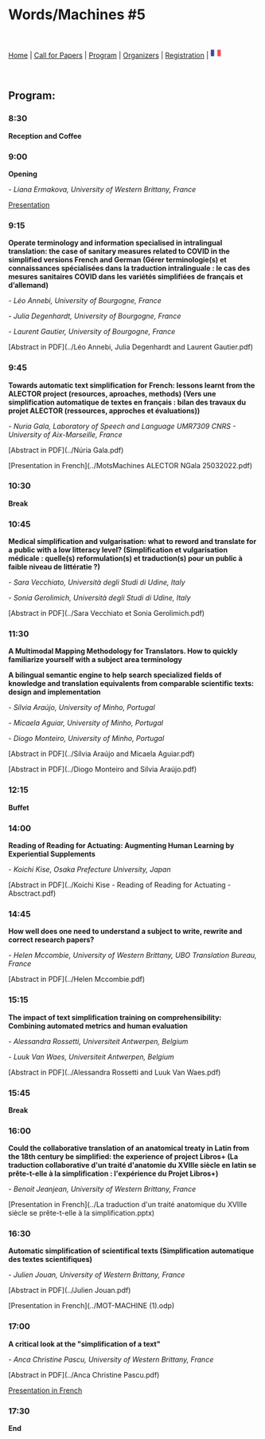 # Words/Machines #5

<br>

[Home](https://motsmachines.github.io/2023/en) | [Call for Papers](https://motsmachines.github.io/2023/en/cfp) | [Program](https://motsmachines.github.io/2023/en/program) | [Organizers](https://motsmachines.github.io/2023/en/orga) | [Registration](https://motsmachines.github.io/2023/en/registration) | [<img src="FR.png" width="20">](https://motsmachines.github.io/2023/fr/program)

<br>

## Program:

### 8:30

**Reception and Coffee**

### 9:00

**Opening**

*- Liana Ermakova, University of Western Brittany, France*

[Presentation](https://docs.google.com/presentation/d/1XzdFFTaysyJRUBtAlExEpcZPV2w95Zzl-eXOVHnFGLk/edit#slide=id.g1204ed87d07_0_24)

### 9:15

**Operate terminology and information specialised in intralingual translation: the case of sanitary measures related to COVID in the simplified versions French and German (Gérer terminologie(s) et connaissances spécialisées dans la traduction intralinguale : le cas des mesures sanitaires COVID dans les variétés simplifiées de français et d’allemand)**

*- Léo Annebi, University of Bourgogne, France*

*- Julia Degenhardt, University of Bourgogne, France*

*- Laurent Gautier, University of Bourgogne, France*

[Abstract in PDF](../Léo Annebi, Julia Degenhardt and Laurent Gautier.pdf)

### 9:45

**Towards automatic text simplification for French: lessons learnt from the ALECTOR project (resources, aproaches, methods) (Vers une simplification automatique de textes en français : bilan des travaux du projet ALECTOR (ressources, approches et évaluations))**

*- Nuria Gala, Laboratory of Speech and Language UMR7309 CNRS - University of Aix-Marseille, France*

[Abstract in PDF](../Núria Gala.pdf)

[Presentation in French](../MotsMachines ALECTOR NGala 25032022.pdf)

### 10:30

**Break**

### 10:45

**Medical simplification and vulgarisation: what to reword and translate for a public with a low litteracy level? (Simplification et vulgarisation médicale : quelle(s) reformulation(s) et traduction(s) pour un public à faible niveau de littératie ?)**

*- Sara Vecchiato, Università degli Studi di Udine, Italy*

*- Sonia Gerolimich, Università degli Studi di Udine, Italy*

[Abstract in PDF](../Sara Vecchiato et Sonia Gerolimich.pdf)

### 11:30

**A Multimodal Mapping Methodology for Translators. How to quickly familiarize yourself with a subject area terminology**

**A bilingual semantic engine to help search specialized fields of knowledge and translation equivalents from comparable scientific texts: design and implementation**

*- Sílvia Araújo, University of Minho, Portugal*

*- Micaela Aguiar, University of Minho, Portugal*

*- Diogo Monteiro, University of Minho, Portugal*

[Abstract in PDF](../Sílvia Araújo and Micaela Aguiar.pdf)

[Abstract in PDF](../Diogo Monteiro and Sílvia Araújo.pdf)

### 12:15

**Buffet**

### 14:00

**Reading of Reading for Actuating: Augmenting Human Learning by Experiential Supplements**

*- Koichi Kise, Osaka Prefecture University, Japan*

[Abstract in PDF](../Koichi Kise - Reading of Reading for Actuating - Absctract.pdf)

### 14:45

**How well does one need to understand a subject to write, rewrite and correct research papers?**

*- Helen Mccombie, University of Western Brittany, UBO Translation Bureau, France*

[Abstract in PDF](../Helen Mccombie.pdf)

### 15:15

**The impact of text simplification training on comprehensibility: Combining automated metrics and human evaluation**

*- Alessandra Rossetti, Universiteit Antwerpen, Belgium*

*- Luuk Van Waes, Universiteit Antwerpen, Belgium*

[Abstract in PDF](../Alessandra Rossetti and Luuk Van Waes.pdf)

### 15:45

**Break**

### 16:00

**Could the collaborative translation of an anatomical treaty in Latin from the 18th century be simplified: the experience of project Libros+ (La traduction collaborative d'un traité d'anatomie du XVIIIe siècle en latin se prête-t-elle à la simplification : l'expérience du Projet Libros+)**

*- Benoit Jeanjean, University of Western Brittany, France*

[Presentation in French](../La traduction d'un traité anatomique du XVIIIe siècle se prête-t-elle à la simplification.pptx)

### 16:30

**Automatic simplification of scientifical texts (Simplification automatique des textes scientifiques)**

*- Julien Jouan, University of Western Brittany, France*

[Abstract in PDF](../Julien Jouan.pdf)

[Presentation in French](../MOT-MACHINE (1).odp)

### 17:00

**A critical look at the "simplification of a text"**

*- Anca Christine Pascu, University of Western Brittany, France*

[Abstract in PDF](../Anca Christine Pascu.pdf)

[Presentation in French](../pascu-mots-machine-2022.pdf)

### 17:30

**End**

